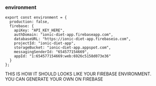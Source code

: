### environment 
```TS
export const environment = {
  production: false,
  firebase: {
    apiKey: "API_KEY_HERE",
    authDomain: "ionic-diet-app.firebaseapp.com",
    databaseURL: "https://ionic-diet-app.firebaseio.com",
    projectId: "ionic-diet-app",
    storageBucket: "ionic-diet-app.appspot.com",
    messagingSenderId: "654577154669",
    appId: "1:654577154669:web:6926c5158d073e36"
  }
};
```
THIS IS HOW IT SHOULD LOOKS LIKE YOUR FIREBASE ENVIRONMENT. 
YOU CAN GENERATE YOUR OWN ON FIREBASE 